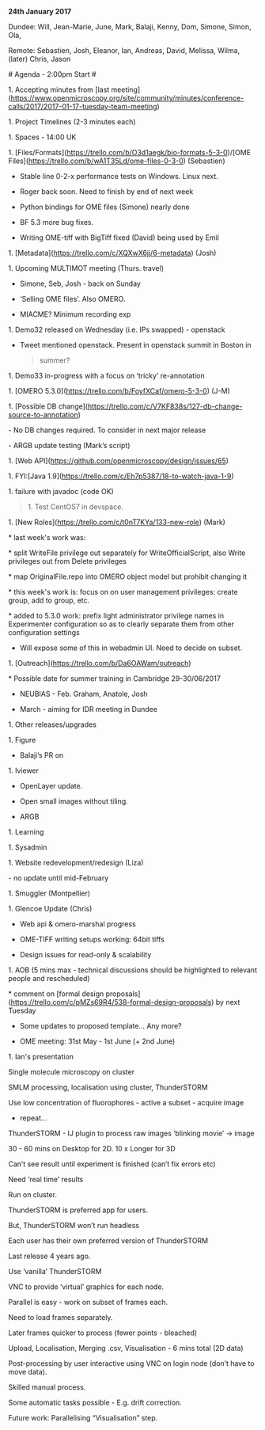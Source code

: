 **24th January 2017**

Dundee: Will, Jean-Marie, June, Mark, Balaji, Kenny, Dom, Simone, Simon,
Ola,

Remote: Sebastien, Josh, Eleanor, Ian, Andreas, David, Melissa, Wilma,
(later) Chris, Jason

\# Agenda - 2:00pm Start \#

1\. Accepting minutes from \[last
meeting\](https://www.openmicroscopy.org/site/community/minutes/conference-calls/2017/2017-01-17-tuesday-team-meeting)

1\. Project Timelines (2-3 minutes each)

1\. Spaces - 14:00 UK

1\.
\[Files/Formats\](https://trello.com/b/O3d1aegk/bio-formats-5-3-0)/\[OME
Files\](https://trello.com/b/wA1T35Ld/ome-files-0-3-0) (Sebastien)

-   Stable line 0-2-x performance tests on Windows. Linux next.

-   Roger back soon. Need to finish by end of next week

-   Python bindings for OME files (Simone) nearly done

-   BF 5.3 more bug fixes.

-   Writing OME-tiff with BigTiff fixed (David) being used by Emil

1\. \[Metadata\](https://trello.com/c/XQXwX6jj/6-metadata) (Josh)

1\. Upcoming MULTIMOT meeting (Thurs. travel)

-   Simone, Seb, Josh - back on Sunday

-   ‘Selling OME files’. Also OMERO.

-   MIACME? Minimum recording exp

1\. Demo32 released on Wednesday (i.e. IPs swapped) - openstack

-   Tweet mentioned openstack. Present in openstack summit in Boston in
    > summer?

1\. Demo33 in-progress with a focus on ‘tricky’ re-annotation

1\. \[OMERO 5.3.0\](https://trello.com/b/FoyfXCaf/omero-5-3-0) (J-M)

1\. \[Possible DB
change\](https://trello.com/c/V7KF838s/127-db-change-source-to-annotation)

\- No DB changes required. To consider in next major release

\- ARGB update testing (Mark’s script)

1\. \[Web API\](https://github.com/openmicroscopy/design/issues/65)

1\. FYI:\[Java 1.9\](https://trello.com/c/Eh7p5387/18-to-watch-java-1-9)

1\. failure with javadoc (code OK)

> 1\. Test CentOS7 in devspace.

1\. \[New Roles\](https://trello.com/c/t0nT7KYa/133-new-role) (Mark)

\* last week's work was:

\* split WriteFile privilege out separately for WriteOfficialScript,
also Write privileges out from Delete privileges

\* map OriginalFile.repo into OMERO object model but prohibit changing
it

\* this week's work is: focus on on user management privileges: create
group, add to group, etc.

\* added to 5.3.0 work: prefix light administrator privilege names in
Experimenter configuration so as to clearly separate them from other
configuration settings

-   Will expose some of this in webadmin UI. Need to decide on subset.

1\. \[Outreach\](https://trello.com/b/Da6OAWam/outreach)

\* Possible date for summer training in Cambridge 29-30/06/2017

-   NEUBIAS - Feb. Graham, Anatole, Josh

-   March - aiming for IDR meeting in Dundee

1\. Other releases/upgrades

1\. Figure

-   Balaji’s PR on

1\. Iviewer

-   OpenLayer update.

-   Open small images without tiling.

-   ARGB

1\. Learning

1\. Sysadmin

1\. Website redevelopment/redesign (Liza)

\- no update until mid-February

1\. Smuggler (Montpellier)

1\. Glencoe Update (Chris)

-   Web api & omero-marshal progress

-   OME-TIFF writing setups working: 64bit tiffs

-   Design issues for read-only & scalability

1\. AOB (5 mins max - technical discussions should be highlighted to
relevant people and rescheduled)

\* comment on \[formal design
proposals\](https://trello.com/c/pMZs69R4/538-formal-design-proposals)
by next Tuesday

-   Some updates to proposed template… Any more?

-   OME meeting: 31st May - 1st June (+ 2nd June)

1\. Ian's presentation

Single molecule microscopy on cluster

SMLM processing, localisation using cluster, ThunderSTORM

Use low concentration of fluorophores - active a subset - acquire image
- repeat…

ThunderSTORM - IJ plugin to process raw images ‘blinking movie’ -&gt;
image

30 - 60 mins on Desktop for 2D. 10 x Longer for 3D

Can’t see result until experiment is finished (can’t fix errors etc)

Need ‘real time’ results

Run on cluster.

ThunderSTORM is preferred app for users.

But, ThunderSTORM won’t run headless

Each user has their own preferred version of ThunderSTORM

Last release 4 years ago.

Use ‘vanilla’ ThunderSTORM

VNC to provide ‘virtual’ graphics for each node.

Parallel is easy - work on subset of frames each.

Need to load frames separately.

Later frames quicker to process (fewer points - bleached)

Upload, Localisation, Merging .csv, Visualisation - 6 mins total (2D
data)

Post-processing by user interactive using VNC on login node (don’t have
to move data).

Skilled manual process.

Some automatic tasks possible - E.g. drift correction.

Future work: Parallelising “Visualisation” step.
